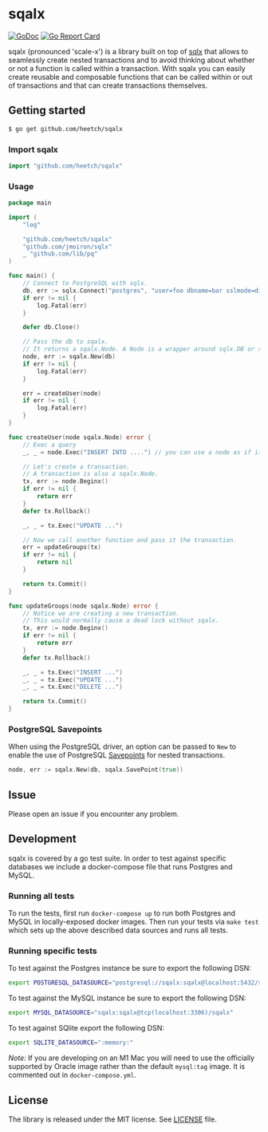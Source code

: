 # sqalx

[![GoDoc](https://godoc.org/github.com/heetch/sqalx?status.svg)](https://godoc.org/github.com/heetch/sqalx)
[![Go Report Card](https://goreportcard.com/badge/github.com/heetch/sqalx)](https://goreportcard.com/report/github.com/heetch/sqalx)

sqalx (pronounced 'scale-x') is a library built on top of [sqlx](https://github.com/jmoiron/sqlx) that allows to seamlessly create nested transactions and to avoid thinking about whether or not a function is called within a transaction.
With sqalx you can easily create reusable and composable functions that can be called within or out of transactions and that can create transactions themselves.

## Getting started

```sh
$ go get github.com/heetch/sqalx
```

### Import sqalx

```go
import "github.com/heetch/sqalx"
```

### Usage

```go
package main

import (
	"log"

	"github.com/heetch/sqalx"
	"github.com/jmoiron/sqlx"
	_ "github.com/lib/pq"
)

func main() {
	// Connect to PostgreSQL with sqlx.
	db, err := sqlx.Connect("postgres", "user=foo dbname=bar sslmode=disable")
	if err != nil {
		log.Fatal(err)
	}

	defer db.Close()

	// Pass the db to sqalx.
	// It returns a sqalx.Node. A Node is a wrapper around sqlx.DB or sqlx.Tx.
	node, err := sqalx.New(db)
	if err != nil {
		log.Fatal(err)
	}

	err = createUser(node)
	if err != nil {
		log.Fatal(err)
	}
}

func createUser(node sqalx.Node) error {
	// Exec a query
	_, _ = node.Exec("INSERT INTO ....") // you can use a node as if it were a *sqlx.DB or a *sqlx.Tx

	// Let's create a transaction.
	// A transaction is also a sqalx.Node.
	tx, err := node.Beginx()
	if err != nil {
		return err
	}
	defer tx.Rollback()

	_, _ = tx.Exec("UPDATE ...")

	// Now we call another function and pass it the transaction.
	err = updateGroups(tx)
	if err != nil {
		return nil
	}

	return tx.Commit()
}

func updateGroups(node sqalx.Node) error {
	// Notice we are creating a new transaction.
	// This would normally cause a dead lock without sqalx.
	tx, err := node.Beginx()
	if err != nil {
		return err
	}
	defer tx.Rollback()

	_, _ = tx.Exec("INSERT ...")
	_, _ = tx.Exec("UPDATE ...")
	_, _ = tx.Exec("DELETE ...")

	return tx.Commit()
}
```

### PostgreSQL Savepoints

When using the PostgreSQL driver, an option can be passed to `New` to enable the use of PostgreSQL [Savepoints](https://www.postgresql.org/docs/8.1/static/sql-savepoint.html) for nested transactions.

```go
node, err := sqalx.New(db, sqalx.SavePoint(true))
```

## Issue
Please open an issue if you encounter any problem.

## Development
sqalx is covered by a go test suite.  In order to test against specific databases we include a docker-compose file that runs Postgres and MySQL.

### Running all tests
To run the tests, first run `docker-compose up` to run both Postgres and MySQL in locally-exposed docker images.  Then run your tests via `make test` which sets up the above described data sources and runs all tests.

### Running specific tests
To test against the Postgres instance be sure to export the following DSN:

```sh
export POSTGRESQL_DATASOURCE="postgresql://sqalx:sqalx@localhost:5432/sqalx?sslmode=disable"
```

To test against the MySQL instance be sure to export the following DSN:

```sh
export MYSQL_DATASOURCE="sqalx:sqalx@tcp(localhost:3306)/sqalx"
```

To test against SQlite export the following DSN:

```sh
export SQLITE_DATASOURCE=":memory:"
```

_Note:_ If you are developing on an M1 Mac you will need to use the officially supported by Oracle image rather than the default `mysql:tag` image.  It is commented out in `docker-compose.yml`.

## License
 The library is released under the MIT license. See [LICENSE](LICENSE) file.
